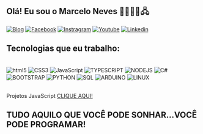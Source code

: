 

## Olá! Eu sou o Marcelo Neves 👊🏻👨‍💻🖧

[![Blog](https://img.shields.io/badge/Wordpress-21759B?style=for-the-badge&logo=wordpress&logoColor=white)](https://www.codandobrail.com.br)
[![Facebook](https://img.shields.io/badge/Facebook-1877F2?style=for-the-badge&logo=facebook&logoColor=white)](https://www.facebook.com/codandobrasil)
[![Instragram](https://img.shields.io/badge/Instagram-E4405F?style=for-the-badge&logo=instagram&logoColor=white)](https://www.facebook.com/codandobrasilhttps://www.instagram.com/codandobrasil/)
[![Youtube](https://img.shields.io/badge/YouTube-FF0000?style=for-the-badge&logo=youtube&logoColor=white)](https://www.youtube.com/marceloneves)
[![Linkedin](https://img.shields.io/badge/LinkedIn-0077B5?style=for-the-badge&logo=linkedin&logoColor=white)](https://www.linkedin.com/in/marcelonevesoficial/)




## Tecnologias que eu trabalho:

<div style="display: inline_block"><br>
<img align="center" alt="html5" src="https://img.shields.io/badge/HTML5-E34F26?style=for-the-badge&logo=html5&logoColor=white">
<img align="center" alt="CSS3" src="https://img.shields.io/badge/CSS3-1572B6?style=for-the-badge&logo=css3&logoColor=white">
<img align="center" alt="JavaScript" src="https://img.shields.io/badge/JavaScript-F7DF1E?style=for-the-badge&logo=javascript&logoColor=black">
<img align="center" alt="TYPESCRIPT" src="https://img.shields.io/badge/TypeScript-007ACC?style=for-the-badge&logo=typescript&logoColor=white">
<img align="center" alt="NODEJS" src="https://img.shields.io/badge/Node.js-43853D?style=for-the-badge&logo=node.js&logoColor=white">
<img align="center" alt="C#" src="https://img.shields.io/badge/C%23-239120?style=for-the-badge&logo=c-sharp&logoColor=white">
<img align="center" alt="BOOTSTRAP" src="https://img.shields.io/badge/Bootstrap-563D7C?style=for-the-badge&logo=bootstrap&logoColor=white">
<img align="center" alt="PYTHON" src="https://img.shields.io/badge/Python-3776AB?style=for-the-badge&logo=python&logoColor=white">
<img align="center" alt="SQL" src="https://img.shields.io/badge/Microsoft_SQL_Server-CC2927?style=for-the-badge&logo=microsoft-sql-server&logoColor=white">
<img align="center" alt="ARDUINO" src="https://img.shields.io/badge/Arduino-00979D?style=for-the-badge&logo=Arduino&logoColor=white">
<img align="center" alt="LINUX" src="https://img.shields.io/badge/Linux-FCC624?style=for-the-badge&logo=linux&logoColor=black">  

</div><BR>

Projetos JavaScript <a href="https://github.com/codandobrasil/projetos_java/">CLIQUE AQUI!</a>


## TUDO AQUILO QUE VOCÊ PODE SONHAR...VOCÊ PODE PROGRAMAR! ##
